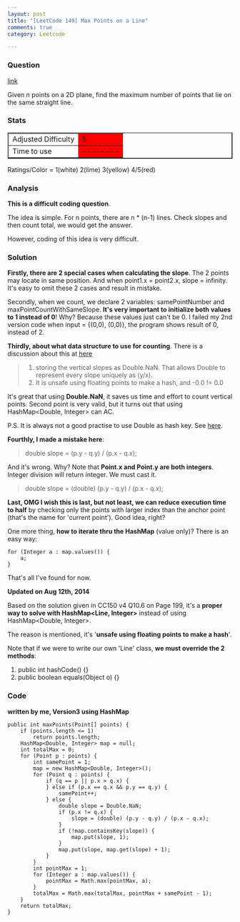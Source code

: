 ```yaml
---
layout: post
title: "[LeetCode 149] Max Points on a Line"
comments: true
category: Leetcode

---
```


### Question 
[link](https://oj.leetcode.com/problems/max-points-on-a-line/)

<div class="question-content bg-color bg-img font-color">
            <p class="font-color"></p><p class="font-color">Given <i>n</i> points on a 2D plane, find the maximum number of points that lie on the same straight line.</p><p class="font-color"></p>
          </div>

### Stats
<table border="2">
	<tr>
		<td>Adjusted Difficulty</td>
		<td bgcolor="red">5</td>
	</tr>
	<tr>
		<td>Time to use</td>
		<td bgcolor="red">--------</td>
	</tr>
</table>

Ratings/Color = 1(white) 2(lime) 3(yellow) 4/5(red)

### Analysis

__This is a difficult coding question__.

The idea is simple. For n points, there are n * (n-1) lines. Check slopes and then count total, we would get the answer. 

However, coding of this idea is very difficult. 

### Solution

__Firstly, there are 2 special cases when calculating the slope__. The 2 points may locate in same position. And when point1.x = point2.x, slope = infinity. It's easy to omit these 2 cases and result in mistake. 

Secondly, when we count, we declare 2 variables: samePointNumber and maxPointCountWithSameSlope. __It's very important to initialize both values to 1 instead of 0__! Why? Because these values just can't be 0. I failed my 2nd version code when input = {(0,0), (0,0)}, the program shows result of 0, instead of 2. 

__Thirdly, about what data structure to use for counting__. There is a discussion about this at [here](https://oj.leetcode.com/discuss/2573/better-way-to-use-hashmap-for-this-question)

> 1. storing the vertical slopes as Double.NaN. That allows Double to represent every slope uniquely as (y/x). 
> 2. It is unsafe using floating points to make a hash, and -0.0 != 0.0

It's great that using __Double.NaN__, it saves us time and effort to count vertical points. Second point is very valid, but it turns out that using HashMap<Double, Integer> can AC. 

P.S. It is always not a good practise to use Double as hash key. See [here](http://stackoverflow.com/questions/1074781/double-in-hashmap). 

__Fourthly, I made a mistake here__: 

> double slope = (p.y - q.y) / (p.x - q.x);

And it's wrong. Why? Note that __Point.x and Point.y are both integers__. Integer division will return integer. We must cast it. 

> double slope = (double) (p.y - q.y) / (p.x - q.x);

__Last, OMG I wish this is last, but not least, we can reduce execution time to half__ by checking only the points with larger index than the anchor point (that's the name for 'current point'). Good idea, right? 

One more thing, __how to iterate thru the HashMap__ (value only)? There is an easy way: 

    for (Integer a : map.values()) {
        a;
    }

That's all I've found for now. 

__Updated on Aug 12th, 2014__ 

Based on the solution given in CC150 v4 Q10.6 on Page 199, it's a __proper way to solve with HashMap<Line, Integer>__ instead of using HashMap<Double, Integer>. 

The reason is mentioned, it's '__unsafe using floating points to make a hash__'. 

Note that if we were to write our own 'Line' class, __we must override the 2 methods__:

1. public int hashCode() {}
1. public boolean equals(Object o) {}

### Code

__written by me, Version3 using HashMap__

	public int maxPoints(Point[] points) {
		if (points.length <= 1)
			return points.length;
		HashMap<Double, Integer> map = null;
		int totalMax = 0;
		for (Point p : points) {
			int samePoint = 1;
			map = new HashMap<Double, Integer>();
			for (Point q : points) {
				if (q == p || p.x > q.x) {
				} else if (p.x == q.x && p.y == q.y) {
					samePoint++;
				} else {
					double slope = Double.NaN;
					if (p.x != q.x) {
						slope = (double) (p.y - q.y) / (p.x - q.x);
					}
					if (!map.containsKey(slope)) {
						map.put(slope, 1);
					}
					map.put(slope, map.get(slope) + 1);
				}
			}
			int pointMax = 1;
			for (Integer a : map.values()) {
				pointMax = Math.max(pointMax, a);
			}
			totalMax = Math.max(totalMax, pointMax + samePoint - 1);
		}
		return totalMax;
	}
